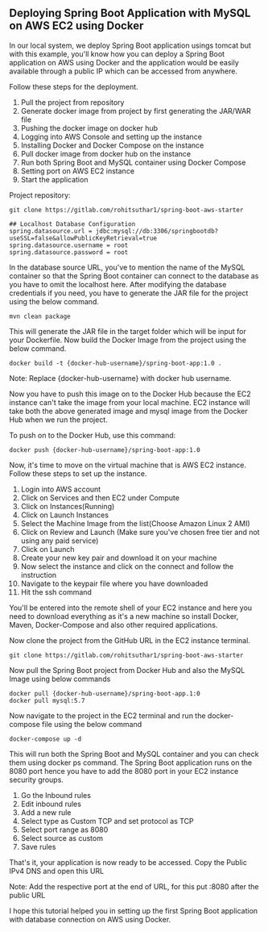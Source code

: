 ## Deploying Spring Boot Application with MySQL on AWS EC2 using Docker

In our local system, we deploy Spring Boot application usings tomcat but with this example, you'll know how you can deploy a Spring Boot application on AWS using Docker and the application would be easily available through a public IP which can be accessed from anywhere.
 
Follow these steps for the deployment.

1. Pull the project from repository
2. Generate docker image from project by first generating the JAR/WAR file
3. Pushing the docker image on docker hub
4. Logging into AWS Console and setting up the instance
5. Installing Docker and Docker Compose on the instance
6. Pull docker image from docker hub on the instance
7. Run both Spring Boot and MySQL container using Docker Compose
8. Setting port on AWS EC2 instance
9. Start the application

Project repository:

```
git clone https://gitlab.com/rohitsuthar1/spring-boot-aws-starter
```

```
## Localhost Database Configuration
spring.datasource.url = jdbc:mysql://db:3306/springbootdb?useSSL=false&allowPublicKeyRetrieval=true
spring.datasource.username = root
spring.datasource.password = root
```

In the database source URL, you've to mention the name of the MySQL container so that the Spring Boot container can connect to the database as you have to omit the localhost here. After modifying the database credentials if you need, you have to generate the JAR file for the project using the below command.

```
mvn clean package
```

This will generate the JAR file in the target folder which will be input for your Dockerfile. Now build the Docker Image from the project using the below command.

```
docker build -t {docker-hub-username}/spring-boot-app:1.0 .
```

Note: Replace {docker-hub-username} with docker hub username.

Now you have to push this image on to the Docker Hub because the EC2 instance can't take the image from your local machine. EC2 instance will take both the above generated image and mysql image from the Docker Hub when we run the project.

To push on to the Docker Hub, use this command:

```
docker push {docker-hub-username}/spring-boot-app:1.0
```

Now, it's time to move on the virtual machine that is AWS EC2 instance. Follow these steps to set up the instance.

1. Login into AWS account
2. Click on Services and then EC2 under Compute
3. Click on Instances(Running)
4. Click on Launch Instances
5. Select the Machine Image from the list(Choose Amazon Linux 2 AMI)
6. Click on Review and Launch (Make sure you've chosen free tier and not using any paid service)
7. Click on Launch
8. Create your new key pair and download it on your machine
9. Now select the instance and click on the connect and follow the instruction
10. Navigate to the keypair file where you have downloaded
11. Hit the ssh command

You'll be entered into the remote shell of your EC2 instance and here you need to download everything as it's a new machine so install Docker, Maven, Docker-Compose and also other required applications.

Now clone the project from the GitHub URL in the EC2 instance terminal.

```
git clone https://gitlab.com/rohitsuthar1/spring-boot-aws-starter
```

Now pull the Spring Boot project from Docker Hub and also the MySQL Image using below commands

```
docker pull {docker-hub-username}/spring-boot-app.1:0
docker pull mysql:5.7
```

Now navigate to the project in the EC2 terminal and run the docker-compose file using the below command

```
docker-compose up -d
```

This will run both the Spring Boot and MySQL container and you can check them using docker ps command. The Spring Boot application runs on the 8080 port hence you have to add the 8080 port in your EC2 instance security groups.

1. Go the Inbound rules
2. Edit inbound rules
3. Add a new rule
4. Select type as Custom TCP and set protocol as TCP
6. Select port range as 8080
7. Select source as custom
8. Save rules

That's it, your application is now ready to be accessed. Copy the Public IPv4 DNS and open this URL

Note: Add the respective port at the end of URL, for this put :8080 after the public URL

I hope this tutorial helped you in setting up the first Spring Boot application with database connection on AWS using Docker.
